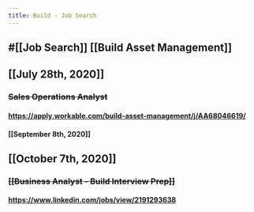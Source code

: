 ```yaml
---
title: Build - Job Search
---
```


## #[[Job Search]] [[Build Asset Management]]

## [[July 28th, 2020]]
### ~~Sales Operations Analyst~~
#### https://apply.workable.com/build-asset-management/j/AA68046619/

#### [[September 8th, 2020]]

## [[October 7th, 2020]]
### ~~[[Business Analyst - Build Interview Prep]]~~
#### https://www.linkedin.com/jobs/view/2191293638
